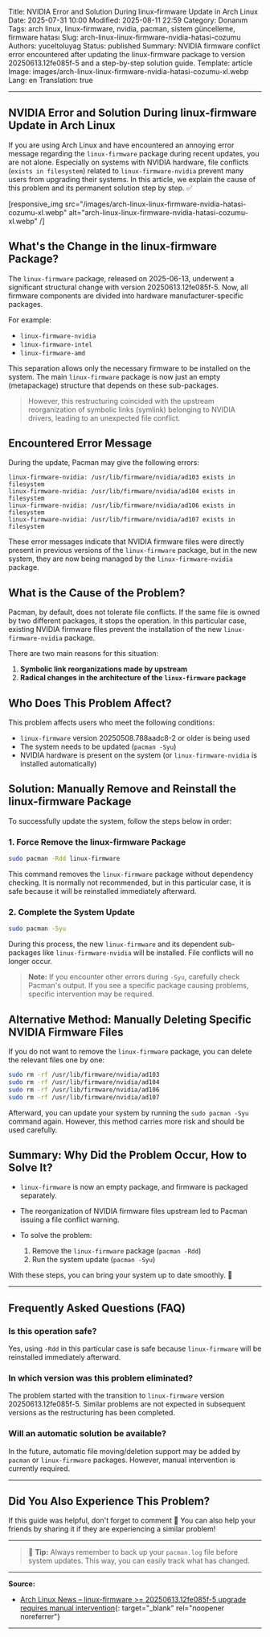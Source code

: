 Title: NVIDIA Error and Solution During linux-firmware Update in Arch Linux
Date: 2025-07-31 10:00
Modified: 2025-08-11 22:59
Category: Donanım
Tags: arch linux, linux-firmware, nvidia, pacman, sistem güncelleme, firmware hatası
Slug: arch-linux-linux-firmware-nvidia-hatasi-cozumu
Authors: yuceltoluyag
Status: published
Summary: NVIDIA firmware conflict error encountered after updating the linux-firmware package to version 20250613.12fe085f-5 and a step-by-step solution guide.
Template: article
Image: images/arch-linux-linux-firmware-nvidia-hatasi-cozumu-xl.webp
Lang: en
Translation: true

---

## NVIDIA Error and Solution During linux-firmware Update in Arch Linux

If you are using Arch Linux and have encountered an annoying error message regarding the `linux-firmware` package during recent updates, you are not alone. Especially on systems with NVIDIA hardware, file conflicts (`exists in filesystem`) related to `linux-firmware-nvidia` prevent many users from upgrading their systems. In this article, we explain the cause of this problem and its permanent solution step by step. ✅

[responsive_img src="/images/arch-linux-linux-firmware-nvidia-hatasi-cozumu-xl.webp" alt="arch-linux-linux-firmware-nvidia-hatasi-cozumu-xl.webp" /]

## What's the Change in the linux-firmware Package?

The `linux-firmware` package, released on 2025-06-13, underwent a significant structural change with version 20250613.12fe085f-5. Now, all firmware components are divided into hardware manufacturer-specific packages.

For example:

* `linux-firmware-nvidia`
* `linux-firmware-intel`
* `linux-firmware-amd`

This separation allows only the necessary firmware to be installed on the system. The main `linux-firmware` package is now just an empty (metapackage) structure that depends on these sub-packages.

> However, this restructuring coincided with the upstream reorganization of symbolic links (symlink) belonging to NVIDIA drivers, leading to an unexpected file conflict.

## Encountered Error Message

During the update, Pacman may give the following errors:

```
linux-firmware-nvidia: /usr/lib/firmware/nvidia/ad103 exists in filesystem
linux-firmware-nvidia: /usr/lib/firmware/nvidia/ad104 exists in filesystem
linux-firmware-nvidia: /usr/lib/firmware/nvidia/ad106 exists in filesystem
linux-firmware-nvidia: /usr/lib/firmware/nvidia/ad107 exists in filesystem
```

These error messages indicate that NVIDIA firmware files were directly present in previous versions of the `linux-firmware` package, but in the new system, they are now being managed by the `linux-firmware-nvidia` package.

## What is the Cause of the Problem?

Pacman, by default, does not tolerate file conflicts. If the same file is owned by two different packages, it stops the operation. In this particular case, existing NVIDIA firmware files prevent the installation of the new `linux-firmware-nvidia` package.

There are two main reasons for this situation:

1. **Symbolic link reorganizations made by upstream**
2. **Radical changes in the architecture of the `linux-firmware` package**

## Who Does This Problem Affect?

This problem affects users who meet the following conditions:

* `linux-firmware` version 20250508.788aadc8-2 or older is being used
* The system needs to be updated (`pacman -Syu`)
* NVIDIA hardware is present on the system (or `linux-firmware-nvidia` is installed automatically)

## Solution: Manually Remove and Reinstall the linux-firmware Package

To successfully update the system, follow the steps below in order:

### 1. Force Remove the linux-firmware Package

```bash
sudo pacman -Rdd linux-firmware
```

This command removes the `linux-firmware` package without dependency checking. It is normally not recommended, but in this particular case, it is safe because it will be reinstalled immediately afterward.

### 2. Complete the System Update

```bash
sudo pacman -Syu
```

During this process, the new `linux-firmware` and its dependent sub-packages like `linux-firmware-nvidia` will be installed. File conflicts will no longer occur.

> **Note:** If you encounter other errors during `-Syu`, carefully check Pacman's output. If you see a specific package causing problems, specific intervention may be required.

## Alternative Method: Manually Deleting Specific NVIDIA Firmware Files

If you do not want to remove the `linux-firmware` package, you can delete the relevant files one by one:

```bash
sudo rm -rf /usr/lib/firmware/nvidia/ad103
sudo rm -rf /usr/lib/firmware/nvidia/ad104
sudo rm -rf /usr/lib/firmware/nvidia/ad106
sudo rm -rf /usr/lib/firmware/nvidia/ad107
```

Afterward, you can update your system by running the `sudo pacman -Syu` command again. However, this method carries more risk and should be used carefully.

## Summary: Why Did the Problem Occur, How to Solve It?

* `linux-firmware` is now an empty package, and firmware is packaged separately.
* The reorganization of NVIDIA firmware files upstream led to Pacman issuing a file conflict warning.
* To solve the problem:

  1. Remove the `linux-firmware` package (`pacman -Rdd`)
  2. Run the system update (`pacman -Syu`)

With these steps, you can bring your system up to date smoothly. 🎉

---

## Frequently Asked Questions (FAQ)

### Is this operation safe?

Yes, using `-Rdd` in this particular case is safe because `linux-firmware` will be reinstalled immediately afterward.

### In which version was this problem eliminated?

The problem started with the transition to `linux-firmware` version 20250613.12fe085f-5. Similar problems are not expected in subsequent versions as the restructuring has been completed.

### Will an automatic solution be available?

In the future, automatic file moving/deletion support may be added by `pacman` or `linux-firmware` packages. However, manual intervention is currently required.

---

## Did You Also Experience This Problem?

If this guide was helpful, don't forget to comment 💬
You can also help your friends by sharing it if they are experiencing a similar problem!

---

> 📌 **Tip:** Always remember to back up your `pacman.log` file before system updates. This way, you can easily track what has changed.

---

**Source:**

* [Arch Linux News – linux-firmware >= 20250613.12fe085f-5 upgrade requires manual intervention](https://archlinux.org/news/linux-firmware-2025061312fe085f-5-upgrade-requires-manual-intervention/){: target="_blank" rel="noopener noreferrer"}

---
